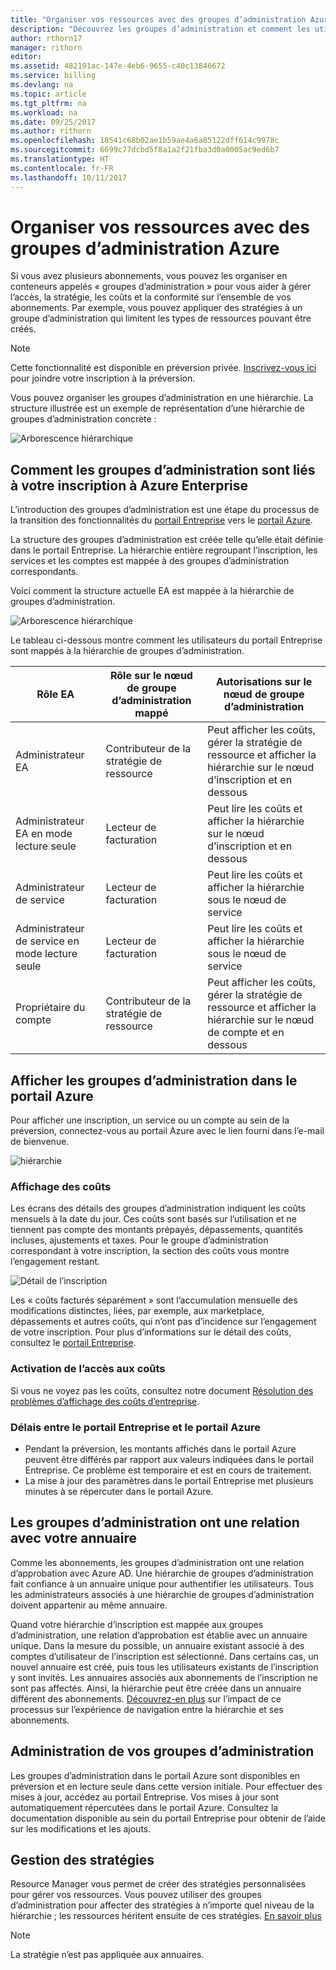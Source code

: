 ```yaml
---
title: "Organiser vos ressources avec des groupes d’administration Azure - Azure | Microsoft Docs"
description: "Découvrez les groupes d’administration et comment les utiliser."
author: rthorn17
manager: rithorn
editor: 
ms.assetid: 482191ac-147e-4eb6-9655-c40c13846672
ms.service: billing
ms.devlang: na
ms.topic: article
ms.tgt_pltfrm: na
ms.workload: na
ms.date: 09/25/2017
ms.author: rithorn
ms.openlocfilehash: 18541c68b02ae1b59ae4a6a85122dff614c9978c
ms.sourcegitcommit: 6699c77dcbd5f8a1a2f21fba3d0a0005ac9ed6b7
ms.translationtype: HT
ms.contentlocale: fr-FR
ms.lasthandoff: 10/11/2017
---
```

# <a name="organize-your-resources-with-azure-management-groups"></a>Organiser vos ressources avec des groupes d’administration Azure 

Si vous avez plusieurs abonnements, vous pouvez les organiser en conteneurs appelés « groupes d’administration » pour vous aider à gérer l’accès, la stratégie, les coûts et la conformité sur l’ensemble de vos abonnements. Par exemple, vous pouvez appliquer des stratégies à un groupe d’administration qui limitent les types de ressources pouvant être créés.

> [!Note]
> Cette fonctionnalité est disponible en préversion privée. [Inscrivez-vous ici](https://aka.ms/MGPreviewSignup) pour joindre votre inscription à la préversion.   
 


Vous pouvez organiser les groupes d’administration en une hiérarchie. La structure illustrée est un exemple de représentation d’une hiérarchie de groupes d’administration concrète :


![Arborescence hiérarchique](media/billing-enterprise-mgmt-groups/tree.png)



## <a name="how-management-groups-are-related-to-your-azure-enterprise-enrollment"></a>Comment les groupes d’administration sont liés à votre inscription à Azure Enterprise

L’introduction des groupes d’administration est une étape du processus de la transition des fonctionnalités du [portail Entreprise](https://ea.azure.com) vers le [portail Azure](https://portal.azure.com).

La structure des groupes d’administration est créée telle qu’elle était définie dans le portail Entreprise. La hiérarchie entière regroupant l’inscription, les services et les comptes est mappée à des groupes d’administration correspondants. 

Voici comment la structure actuelle EA est mappée à la hiérarchie de groupes d’administration. 

![Arborescence hiérarchique](media/billing-enterprise-mgmt-groups/tree2.png)

Le tableau ci-dessous montre comment les utilisateurs du portail Entreprise sont mappés à la hiérarchie de groupes d’administration.

|    Rôle EA                                       |    Rôle sur le nœud de groupe d’administration mappé    |    Autorisations sur le nœud de groupe d’administration                                                          |
|--------------------------------------------------|--------------------------------------------------|----------------------------------------------------------------------------------------------------|
|    Administrateur EA                              |    Contributeur de la stratégie de ressource                   |    Peut afficher les coûts, gérer la stratégie de ressource et afficher la hiérarchie sur le nœud d’inscription et en dessous    |
|    Administrateur EA en mode lecture seule            |    Lecteur de facturation                                |    Peut lire les coûts et afficher la hiérarchie sur le nœud d’inscription et en dessous                              |
|    Administrateur de service                      |    Lecteur de facturation                                |    Peut lire les coûts et afficher la hiérarchie sous le nœud de service                                 |
|    Administrateur de service en mode lecture seule    |    Lecteur de facturation                                |    Peut lire les coûts et afficher la hiérarchie sous le nœud de service                                 |
|    Propriétaire du compte                                 |    Contributeur de la stratégie de ressource                   |    Peut afficher les coûts, gérer la stratégie de ressource et afficher la hiérarchie sur le nœud de compte et en dessous       |




## <a name="view-management-groups-in-the-azure-portal"></a>Afficher les groupes d’administration dans le portail Azure

Pour afficher une inscription, un service ou un compte au sein de la préversion, connectez-vous au portail Azure avec le lien fourni dans l’e-mail de bienvenue.   

![hiérarchie](media/billing-enterprise-mgmt-groups/hierarchy.png)

### <a name="viewing-costs"></a>Affichage des coûts 
Les écrans des détails des groupes d’administration indiquent les coûts mensuels à la date du jour. Ces coûts sont basés sur l’utilisation et ne tiennent pas compte des montants prépayés, dépassements, quantités incluses, ajustements et taxes. Pour le groupe d’administration correspondant à votre inscription, la section des coûts vous montre l’engagement restant.  

![Détail de l’inscription](media/billing-enterprise-mgmt-groups/enrollment.png)

 Les « coûts facturés séparément » sont l’accumulation mensuelle des modifications distinctes, liées, par exemple, aux marketplace, dépassements et autres coûts, qui n’ont pas d’incidence sur l’engagement de votre inscription.  Pour plus d’informations sur le détail des coûts, consultez le [portail Entreprise](https://ea.azure.com). 

### <a name="enabling-access-to-costs"></a>Activation de l’accès aux coûts
Si vous ne voyez pas les coûts, consultez notre document [Résolution des problèmes d’affichage des coûts d’entreprise](https://aka.ms/enableazurecosts).  

### <a name="delays-between-the-enterprise-portal-and-azure-portal"></a>Délais entre le portail Entreprise et le portail Azure 
* Pendant la préversion, les montants affichés dans le portail Azure peuvent être différés par rapport aux valeurs indiquées dans le portail Entreprise. Ce problème est temporaire et est en cours de traitement.
* La mise à jour des paramètres dans le portail Entreprise met plusieurs minutes à se répercuter dans le portail Azure. 

## <a name="management-groups-have-a-relationship-with-your-directory"></a>Les groupes d’administration ont une relation avec votre annuaire   
Comme les abonnements, les groupes d’administration ont une relation d’approbation avec Azure AD. Une hiérarchie de groupes d’administration fait confiance à un annuaire unique pour authentifier les utilisateurs. Tous les administrateurs associés à une hiérarchie de groupes d’administration doivent appartenir au même annuaire. 

Quand votre hiérarchie d’inscription est mappée aux groupes d’administration, une relation d’approbation est établie avec un annuaire unique. Dans la mesure du possible, un annuaire existant associé à des comptes d’utilisateur de l’inscription est sélectionné. Dans certains cas, un nouvel annuaire est créé, puis tous les utilisateurs existants de l’inscription y sont invités. Les annuaires associés aux abonnements de l’inscription ne sont pas affectés. Ainsi, la hiérarchie peut être créée dans un annuaire différent des abonnements. [Découvrez-en plus](billing-enterprise-mgmt-grp-find.md) sur l’impact de ce processus sur l’expérience de navigation entre la hiérarchie et ses abonnements.

## <a name="administering-your-management-groups"></a>Administration de vos groupes d’administration
Les groupes d’administration dans le portail Azure sont disponibles en préversion et en lecture seule dans cette version initiale. Pour effectuer des mises à jour, accédez au portail Entreprise. Vos mises à jour sont automatiquement répercutées dans le portail Azure. Consultez la documentation disponible au sein du portail Entreprise pour obtenir de l’aide sur les modifications et les ajouts.   

## <a name="policy-management"></a>Gestion des stratégies
Resource Manager vous permet de créer des stratégies personnalisées pour gérer vos ressources. Vous pouvez utiliser des groupes d’administration pour affecter des stratégies à n’importe quel niveau de la hiérarchie ; les ressources héritent ensuite de ces stratégies.  [En savoir plus](https://go.microsoft.com/fwlink/?linkid=858942)

> [!Note]
> La stratégie n’est pas appliquée aux annuaires. 


